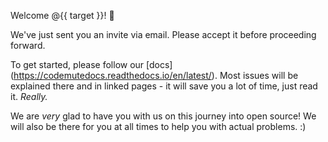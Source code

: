 Welcome @{{ target }}! :tada:

We've just sent you an invite via email. Please accept it before proceeding forward.

To get started, please follow our [docs] (https://codemutedocs.readthedocs.io/en/latest/). Most issues will be explained there and in linked pages - it will save you a lot of time, just read it. *Really.*

We are *very* glad to have you with us on this journey into open source! We will also be there for you at all times to help you with actual problems. :)
